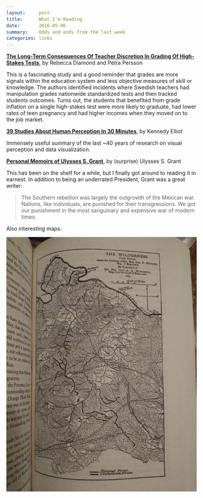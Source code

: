 ```yaml
---
layout:     post
title:      What I'm Reading 
date:       2016-05-06
summary:    Odds and ends from the last week
categories: links
---
```


**<a href = "http://papers.nber.org/tmp/97077-w22207.pdf" target = "_blank">The Long-Term Consequences Of Teacher Discretion In Grading Of High-Stakes Tests</a>**, by Rebecca Diamond and Petra Persson

This is a fascinating study and a good reminder that grades are more signals within the education system and less objective measures of skill or knowledge. The authors identified incidents where Swedish teachers had manipulation grades nationwide standardized tests and then tracked students outcomes. Turns out, the students that benefited from grade inflation on a single high-stakes test were more likely to graduate, had lower rates of teen pregnancy and had higher incomes when they moved on to the job market. 


**<a href = "https://medium.com/@kennelliott/39-studies-about-human-perception-in-30-minutes-4728f9e31a73#.ub8hp9mye" target = "_blank">39 Studies About Human Perception In 30 Minutes</a>**, by Kennedy Elliot

Immensely useful summary of the last ~40 years of research on visual perception and data visualization.


**<a href = "http://www.strandbooks.com/index.cfm/fuseaction/product.guidedBrowse/page/1/showAll/0/?authors=Ulysses%20S.%20Grant" target = "_blank">Personal Memoirs of Ulysses S. Grant</a>**, by (surprise) Ulysses S. Grant

This has been on the shelf for a while, but I finally got around to reading it in earnest. In addition to being an underrated President, Grant was a great writer: 

>The Southern rebellion was largely the outgrowth of the Mexican war. Nations, like individuals, are punished for their transgressions. We got our punishment in the most sanguinary and expensive war of modern times.

Also interesting maps: 

![](/images/the_wilderness.jpg)

